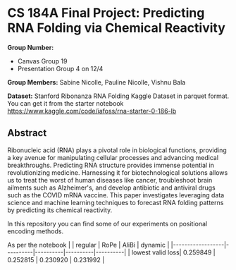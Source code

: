 # CS 184A Final Project: Predicting RNA Folding via Chemical Reactivity
**Group Number:**
- Canvas Group 19
- Presentation Group 4 on 12/4

**Group Members:** Sabine Nicolle, Pauline Nicolle, Vishnu Bala

**Dataset:**
Stanford Ribonanza RNA Folding Kaggle Dataset in parquet format.
You can get it from the starter notebook https://www.kaggle.com/code/iafoss/rna-starter-0-186-lb

## Abstract
Ribonucleic acid (RNA) plays a pivotal role in biological functions, providing a key avenue for manipulating cellular processes and advancing medical breakthroughs. Predicting RNA structure provides immense potential in revolutionizing medicine. Harnessing it for biotechnological solutions allows us to treat the worst of human diseases like cancer, troubleshoot brain ailments such as Alzheimer's, and develop antibiotic and antiviral drugs such as the COVID mRNA vaccine. This paper investigates leveraging data science and machine learning techniques to forecast RNA folding patterns by predicting its chemical reactivity.

In this repository you can find some of our experiments on positional encoding methods.

As per the notebook
|                  | regular  | RoPe     | AliBi    | dynamic  |
|------------------|----------|----------|----------|----------|
| lowest valid loss| 0.259849 | 0.252815 | 0.230920 | 0.231992 |
